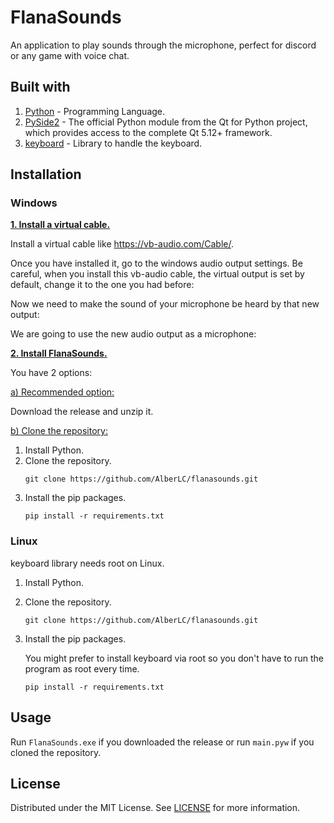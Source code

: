 # FlanaSounds
An application to play sounds through the microphone, perfect for discord or any game with voice chat.

## Built with
1. [Python](https://www.python.org/) - Programming Language.
2. [PySide2](https://pypi.org/project/PySide2/) - The official Python module from the Qt for Python project, which provides access to the complete Qt 5.12+ framework.
3. [keyboard](https://github.com/boppreh/keyboard) - Library to handle the keyboard.

## Installation
### Windows
<ins>**1. Install a virtual cable.**</ins>

Install a virtual cable like https://vb-audio.com/Cable/.

Once you have installed it, go to the windows audio output settings. Be careful, when you install this vb-audio cable, the virtual output is set by default, change it to the one you had before:

Now we need to make the sound of your microphone be heard by that new output:

We are going to use the new audio output as a microphone:

<ins>**2. Install FlanaSounds.**  </ins>

You have 2 options:

<ins>a) Recommended option:</ins>

Download the release and unzip it.

<ins>b) Clone the repository:</ins>
1. Install Python.
2. Clone the repository.
    ```
    git clone https://github.com/AlberLC/flanasounds.git
    ```
3. Install the pip packages.  
    ```
    pip install -r requirements.txt
    ```

### Linux
keyboard library needs root on Linux.

1. Install Python.
2. Clone the repository.
    ```
    git clone https://github.com/AlberLC/flanasounds.git
    ```
3. Install the pip packages.

   You might prefer to install keyboard via root so you don't have to run the program as root every time.   
   ```
   pip install -r requirements.txt
   ```

## Usage
Run `FlanaSounds.exe` if you downloaded the release or run `main.pyw` if you cloned the repository.

## License
Distributed under the MIT License. See [LICENSE](https://github.com/AlberLC/flananini/blob/main/LICENSE) for more information.

